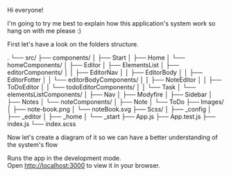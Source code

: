Hi everyone!

I'm going to try me best to explain how this application's system work so hang on with me please :)

First let's have a look on the folders structure.

.
└── src/
    ├── components/
    │   ├── Start
    │   ├── Home
    │   └── homeComponents/
    │       ├── Editor
    │       ├── ElementsList
    │       ├── editorComponents/
    │       │   ├── EditorNav
    │       │   ├── EditorBody
    │       │   ├── EditorFotter
    │       │   └── editorBodyComponents/
    │       │       ├── NoteEditor
    │       │       ├── ToDoEditor
    │       │       └── todoEditorComponents/
    │       │           └── Task
    │       └── elementsListComponents/
    │           ├── Nav
    │           ├── Modyfire
    │           ├── Sidebar
    │           ├── Notes
    │           └── noteComponents/
    │               ├── Note
    │               └── ToDo
    ├── Images/
    │   ├── note-book.png
    │   └── noteBook.svg
    ├── Scss/
    │   ├── _config
    │   ├── _editor
    │   ├── _home
    │   └── _start
    ├── App.js
    ├── App.test.js
    ├── index.js
    └── index.scss

Now let's create a diagram of it so we can have a better understanding of the system's flow




Runs the app in the development mode.\
Open [http://localhost:3000](http://localhost:3000) to view it in your browser.

